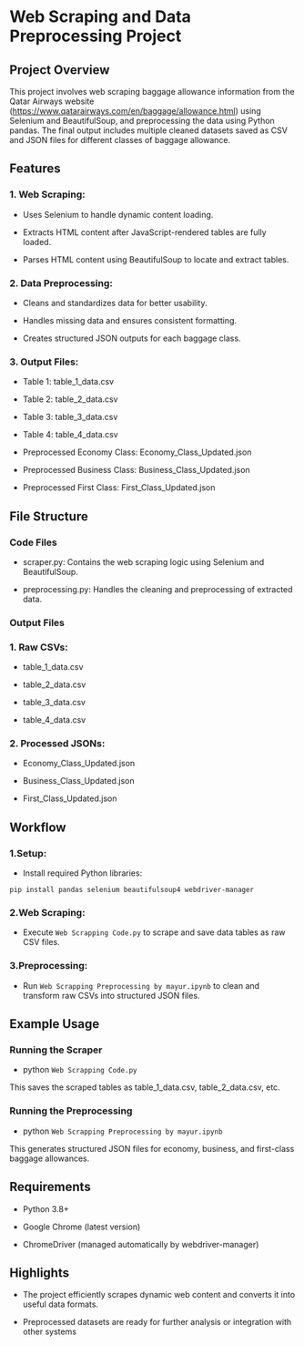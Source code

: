 # Web Scraping and Data Preprocessing Project

## Project Overview

This project involves web scraping baggage allowance information from the Qatar Airways website (https://www.qatarairways.com/en/baggage/allowance.html) using Selenium and BeautifulSoup, and preprocessing the data using Python pandas. The final output includes multiple cleaned datasets saved as CSV and JSON files for different classes of baggage allowance.

## Features

### 1. Web Scraping:

- Uses Selenium to handle dynamic content loading.

- Extracts HTML content after JavaScript-rendered tables are fully loaded.

- Parses HTML content using BeautifulSoup to locate and extract tables.

### 2. Data Preprocessing:

- Cleans and standardizes data for better usability.

- Handles missing data and ensures consistent formatting.

- Creates structured JSON outputs for each baggage class.

### 3. Output Files:

- Table 1: table_1_data.csv

- Table 2: table_2_data.csv

- Table 3: table_3_data.csv

- Table 4: table_4_data.csv

- Preprocessed Economy Class: Economy_Class_Updated.json

- Preprocessed Business Class: Business_Class_Updated.json

- Preprocessed First Class: First_Class_Updated.json

## File Structure

### Code Files

- scraper.py: Contains the web scraping logic using Selenium and BeautifulSoup.

- preprocessing.py: Handles the cleaning and preprocessing of extracted data.

### Output Files

### 1. Raw CSVs:

- table_1_data.csv

- table_2_data.csv

- table_3_data.csv

- table_4_data.csv

### 2. Processed JSONs:

- Economy_Class_Updated.json

- Business_Class_Updated.json

- First_Class_Updated.json

## Workflow

### 1.Setup:

- Install required Python libraries:

`pip install pandas selenium beautifulsoup4 webdriver-manager`

### 2.Web Scraping:

- Execute `Web Scrapping Code.py` to scrape and save data tables as raw CSV files.

### 3.Preprocessing:

- Run `Web Scrapping Preprocessing by mayur.ipynb` to clean and transform raw CSVs into structured JSON files.

## Example Usage

### Running the Scraper

- python `Web Scrapping Code.py`

This saves the scraped tables as table_1_data.csv, table_2_data.csv, etc.

### Running the Preprocessing

- python `Web Scrapping Preprocessing by mayur.ipynb`

This generates structured JSON files for economy, business, and first-class baggage allowances.

## Requirements

- Python 3.8+

- Google Chrome (latest version)

- ChromeDriver (managed automatically by webdriver-manager)

## Highlights

- The project efficiently scrapes dynamic web content and converts it into useful data formats.

- Preprocessed datasets are ready for further analysis or integration with other systems
